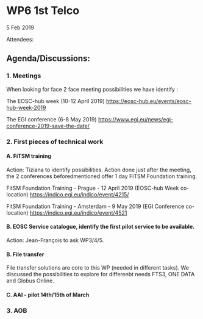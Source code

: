#  WP6 1st Telco

5 Feb 2019

Attendees: 

## Agenda/Discussions:
### 1. Meetings

When looking for face 2 face meeting possibilities we have identify :

The EOSC-hub week (10-12 April 2019) https://eosc-hub.eu/events/eosc-hub-week-2019

The EGI conference (6-8 May 2019) https://www.egi.eu/news/egi-conference-2019-save-the-date/

### 2. First pieces of technical work

#### A. FiTSM training

Action: Tiziana to identify possibilities.
Action done just after the meeting, the 2 conferences beforedmentioned offer 1 day FiTSM Foundation training.

FitSM Foundation Training - Prague - 12 April 2019 (EOSC-hub Week co-location)
    https://indico.egi.eu/indico/event/4215/

FitSM Foundation Training - Amsterdam - 9 May 2019 (EGI Conference co-location)
    https://indico.egi.eu/indico/event/4521
  
#### B. EOSC Service catalogue, identify the first pilot service to be available.

Action: Jean-François to ask WP3/4/5.

#### B. File transfer

File transfer solutions are core to this WP (needed in different tasks). We discussed the possibilities to explore for differenbt needs 
FTS3, ONE DATA and  Globus Online.

#### C. AAI - pilot 14th/15th of March
     
### 3. AOB 
